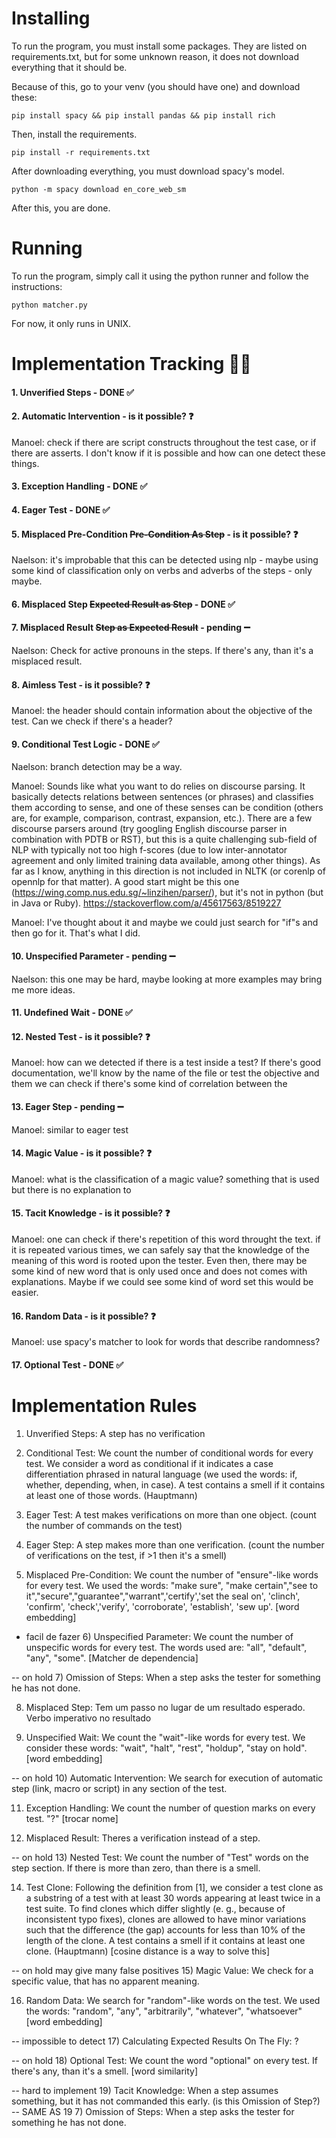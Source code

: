 # Installing
To run the program, you must install some packages. They are listed on requirements.txt, but for some unknown reason, it does not download everything that it should be. 

Because of this, go to your venv (you should have one) and download these:

`pip install spacy && pip install pandas && pip install rich`

Then, install the requirements.

`pip install -r requirements.txt`

After downloading everything, you must download spacy's model.

`python -m spacy download en_core_web_sm`

After this, you are done.

# Running
To run the program, simply call it using the python runner and follow the instructions:

`python matcher.py`

For now, it only runs in UNIX.
# Implementation Tracking 🕵🏻
#### 1. Unverified Steps - DONE ✅

#### 2. Automatic Intervention - is it possible? ❓
Manoel: check if there are script constructs throughout the test case, or if there are asserts. I don't know if it is possible and how can one detect these things.
#### 3. Exception Handling - DONE ✅

#### 4. Eager Test - DONE ✅

#### 5. Misplaced Pre-Condition ~~Pre-Condition As Step~~ - is it possible? ❓
Naelson: it's improbable that this can be detected using nlp - maybe using some kind of classification only on verbs and adverbs of the steps - only maybe.
#### 6. Misplaced Step ~~Expected Result as Step~~ - DONE ✅

#### 7. Misplaced Result ~~Step as Expected Result~~ - pending ➖
Naelson: Check for active pronouns in the steps. If there's any, than it's a misplaced result.
#### 8. Aimless Test - is it possible? ❓
Manoel: the header should contain information about the objective of the test. Can we check if there's a header?

#### 9. Conditional Test Logic - DONE ✅
Naelson: branch detection may be a way.

Manoel: Sounds like what you want to do relies on discourse parsing. It basically detects relations between sentences (or phrases) and classifies them according to sense, and one of these senses can be condition (others are, for example, comparison, contrast, expansion, etc.). There are a few discourse parsers around (try googling English discourse parser in combination with PDTB or RST), but this is a quite challenging sub-field of NLP with typically not too high f-scores (due to low inter-annotator agreement and only limited training data available, among other things). As far as I know, anything in this direction is not included in NLTK (or corenlp of opennlp for that matter). A good start might be this one (https://wing.comp.nus.edu.sg/~linzihen/parser/), but it's not in python (but in Java or Ruby). https://stackoverflow.com/a/45617563/8519227

Manoel: I've thought about it and maybe we could just search for "if"s and then go for it. That's what I did.
#### 10. Unspecified Parameter - pending ➖
Naelson: this one may be hard, maybe looking at more examples may bring me more ideas.
#### 11. Undefined Wait - DONE ✅

#### 12. Nested Test - is it possible? ❓
Manoel: how can we detected if there is a test inside a test? If there's good documentation, we'll know by the name of the file or test the objective and them we can check if there's some kind of correlation between the

#### 13. Eager Step - pending ➖
Manoel: similar to eager test

#### 14. Magic Value - is it possible? ❓
Manoel: what is the classification of a magic value? something that is used but there is no explanation to 

#### 15. Tacit Knowledge - is it possible? ❓
Manoel: one can check if there's repetition of this word throught the text. if it is repeated various times, we can safely say that the knowledge of the meaning of this word is rooted upon the tester. Even then, there may be some kind of new word that is only used once and does not comes with explanations. Maybe if we could see some kind of word set this would be easier.
#### 16. Random Data - is it possible? ❓
Manoel: use spacy's matcher to look for words that describe randomness? 

#### 17. Optional Test - DONE ✅

# Implementation Rules
1) Unverified Steps: A step has no verification

2) Conditional Test: We count the number of conditional words for every test. We consider a word as conditional if it indicates a case
differentiation phrased in natural language (we used the words: if, whether, depending, when, in case). A test contains a smell if it contains at least one of those words. (Hauptmann) 

3) Eager Test: A test makes verifications on more than one object. (count the number of commands on the test)

4) Eager Step: A step makes more than one verification. (count the number of verifications on the test, if >1 then it's a smell)

5) Misplaced Pre-Condition: We count the number of "ensure"-like words for every test. We used the words: "make sure", "make certain","see to it","secure","guarantee","warrant",'certify','set the seal on', 'clinch', 'confirm', 'check','verify', 'corroborate', 'establish', 'sew up'. [word embedding]

* facil de fazer 6) Unspecified Parameter: We count the number of unspecific words for every test. The words used are: "all", "default", "any", "some". [Matcher de dependencia]

-- on hold 7) Omission of Steps: When a step asks the tester for something he has not done.

8) Misplaced Step: Tem um passo no lugar de um resultado esperado. Verbo imperativo no resultado

9) Unspecified Wait: We count the "wait"-like words for every test. We consider these words: "wait", "halt", "rest", "holdup", "stay on hold". [word embedding]

-- on hold 10) Automatic Intervention: We search for execution of automatic step (link, macro or script) in any section of the test.

11) Exception Handling: We count the number of question marks on every test. "?" [trocar nome]

12) Misplaced Result: Theres a verification instead of a step. 

-- on hold 13) Nested Test: We count the number of "Test" words on the step section. If there is more than zero, than there is a smell.

14) Test Clone: Following the definition from [1], we consider a test clone as a substring of a test with at least 30 words appearing at least twice in a test suite. To find clones which differ slightly (e. g., because of inconsistent typo fixes), clones are allowed to have minor variations such that the difference (the gap) accounts for less than 10% of the length of the clone. A test contains a smell if it contains at least one clone. (Hauptmann) [cosine distance is a way to solve this]

-- on hold may give many false positives 15) Magic Value: We check for a specific value, that has no apparent meaning. 

16) Random Data: We search for "random"-like words on the test. We used the words: "random", "any", "arbitrarily", "whatever", "whatsoever" [word embedding]

-- impossible to detect 17) Calculating Expected Results On The Fly: ?

-- on hold 18) Optional Test: We count the word "optional" on every test. If there's any, than it's a smell. [word similarity]

-- hard to implement 19) Tacit Knowledge: When a step assumes something, but it has not commanded this early. (is this Omission of Step?)
-- SAME AS 19 7) Omission of Steps: When a step asks the tester for something he has not done.
